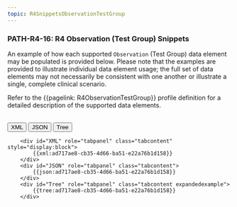 ```yaml
---
topic: R4SnippetsObservationTestGroup
---
```

### PATH-R4-16: R4 Observation (Test Group) Snippets
An example of how each supported <code>Observation</code> (Test Group) data element may be populated is provided below. Please note that the examples are provided to illustrate individual data element usage; the full set of data elements may not necessarily be consistent with one another or illustrate a single, complete clinical scenario.

Refer to the {{pagelink: R4ObservationTestGroup}} profile definition for a detailed description of the supported data elements.

<br>

<div class="tab fhirTree">
  <button class="tablinks active" onclick="openTab(event, 'XML')">XML</button>
  <button class="tablinks" onclick="openTab(event, 'JSON')">JSON</button>
  <button class="tablinks" onclick="openTab(event, 'Tree')">Tree</button>
</div>
    
        <div id="XML" role="tabpanel" class="tabcontent"  style="display:block"> 
            {{xml:ad717ae8-cb35-4d66-ba51-e22a76b1d158}}
        </div>
        <div id="JSON" role="tabpanel" class="tabcontent">
            {{json:ad717ae8-cb35-4d66-ba51-e22a76b1d158}}
        </div>
        <div id="Tree" role="tabpanel" class="tabcontent expandedexample">
            {{tree:ad717ae8-cb35-4d66-ba51-e22a76b1d158}}
        </div>  
